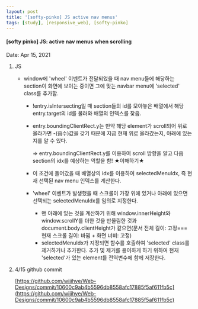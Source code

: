 ```yaml
---
layout: post
title: '[softy-pinko] JS active nav menus'
tags: [study], [responsive_web], [softy-pinko]
---
```


#### [softy pinko] JS: active nav menus when scrolling

Date: Apr 15, 2021

1. JS

   - window에 'wheel' 이벤트가 전달되었을 때 nav menu들에 해당하는 section이 화면에 보이는 중이면 그에 맞는 navbar menu에 'selected' class를 추가함.

     - !entry.isIntersecting일 때 section들의 id를 모아놓은 배열에서 해당 entry.target의 id를 불러와 배열의 인덱스를 찾음.

     - entry.boundingClientRect.y는 만약 해당 element가 scroll되어 위로 올라가면 -(음수)값을 갖기 때문에 지금 현재 위로 올라갔는지, 아래에 있는지를 알 수 있다.

       ⇒ entry.boundingClientRect.y를 이용하여 scroll 방향을 알고 다음 section의 idx를 예상하는 역할을 함! ★이해하기★

     - 이 조건에 들어갔을 때 배열상의 idx를 이용하여 selectedMenuIdx, 즉 현재 선택된 nav menu 인덱스를 계산한다.

     - 'wheel' 이벤트가 발생했을 때 스크롤이 가장 위에 있거나 아래에 있으면 선택되는 selectedMenuIdx를 임의로 지정한다.

       - 맨 아래에 있는 것을 계산하기 위해 window.innerHeight와 window.scrollY를 더한 것을 반올림한 것과 document.body.clientHeight가 같으면(문서 전체 길이: 고정=== 현재 스크롤 길이: 바뀜 + 화면 너비: 고정)
       - selectedMenuIdx가 지정되면 함수를 호출하여 'selected' class를 제거하거나 추가한다. 추가 및 제거를 용이하게 하기 위하여 현재 'selected'가 있는 element를 전역변수에 함께 저장한다.

2. 4/15 github commit

   [https://github.com/wijihye/Web-Designs/commit/10600c9ab4b5596db8558afc17885f5af611fb5c](https://github.com/wijihye/Web-Designs/commit/10600c9ab4b5596db8558afc17885f5af611fb5c)
